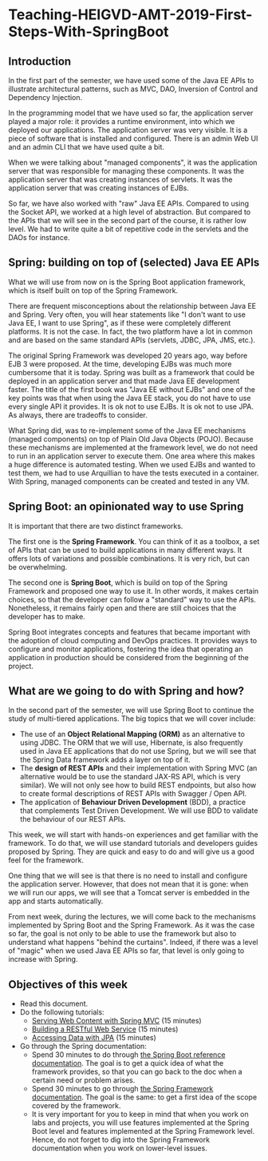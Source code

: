 # Teaching-HEIGVD-AMT-2019-First-Steps-With-SpringBoot
## Introduction

In the first part of the semester, we have used some of the Java EE APIs to illustrate architectural patterns, such as MVC, DAO, Inversion of Control and Dependency Injection.

In the programming model that we have used so far, the application server played a major role: it provides a runtime environment, into which we deployed our applications. The application server was very visible. It is a piece of software that is installed and configured. There is an admin Web UI and an admin CLI that we have used quite a bit.

When we were talking about "managed components", it was the application server that was responsible for managing these components. It was the application server that was creating instances of servlets. It was the application server that was creating instances of EJBs.

So far, we have also worked with "raw" Java EE APIs. Compared to using the Socket API, we worked at a high level of abstraction. But compared to the APIs that we will see in the second part of the course, it is rather low level. We had to write quite a bit of repetitive code in the servlets and the DAOs for instance.

## Spring: building on top of (selected) Java EE APIs

What we will use from now on is the Spring Boot application framework, which is itself built on top of the Spring Framework. 

There are frequent misconceptions about the relationship between Java EE and Spring. Very often, you will hear statements like "I don't want to use Java EE, I want to use Spring", as if these were completely different platforms. It is not the case. In fact, the two platform have a lot in common and are based on the same standard APIs (servlets, JDBC, JPA, JMS, etc.).

The original Spring Framework was developed 20 years ago, way before EJB 3 were proposed. At the time, developing EJBs was much more cumbersome that it is today. Spring was built as a framework that could be deployed in an application server and that made Java EE development faster. The title of the first book was "Java EE without EJBs" and one of the key points was that when using the Java EE stack, you do not have to use every single API it provides. It is ok not to use EJBs. It is ok not to use JPA. As always, there are tradeoffs to consider.

What Spring did, was to re-implement some of the Java EE mechanisms (managed components) on top of Plain Old Java Objects (POJO). Because these mechanisms are implemented at the framework level, we do not need to run in an application server to execute them. One area where this makes a huge difference is automated testing. When we used EJBs and wanted to test them, we had to use Arquillian to have the tests executed in a container. With Spring, managed components can be created and tested in any VM.

## Spring Boot: an opinionated way to use Spring

It is important that there are two distinct frameworks. 

The first one is the **Spring Framework**. You can think of it as a toolbox, a set of APIs that can be used to build applications in many different ways. It offers lots of variations and possible combinations. It is very rich, but can be overwhelming. 

The second one is **Spring Boot**, which is build on top of the Spring Framework and proposed one way to use it. In other words, it makes certain choices, so that the developer can follow a "standard" way to use the APIs. Nonetheless, it remains fairly open and there are still choices that the developer has to make.

Spring Boot integrates concepts and features that became important with the adoption of cloud computing and DevOps practices. It provides ways to configure and monitor applications, fostering the idea that operating an application in production should be considered from the beginning of the project.

## What are we going to do with Spring and how?

In the second part of the semester, we will use Spring Boot to continue the study of multi-tiered applications. The big topics that we will cover include:

* The use of an **Object Relational Mapping (ORM)** as an alternative to using JDBC. The ORM that we will use, Hibernate, is also frequently used in Java EE applications that do not use Spring, but we will see that the Spring Data framework adds a layer on top of it. 
* The **design of REST APIs** and their implementation with Spring MVC (an alternative would be to use the standard JAX-RS API, which is very similar). We will not only see how to build REST endpoints, but also how to create formal descriptions of REST APIs with Swagger / Open API.
* The application of **Behaviour Driven Development** (BDD), a practice that complements Test Driven Development. We will use BDD to validate the behaviour of our REST APIs.

This week, we will start with hands-on experiences and get familiar with the framework. To do that, we will use standard tutorials and developers guides proposed by Spring. They are quick and easy to do and will give us a good feel for the framework.

One thing that we will see is that there is no need to install and configure the application server. However, that does not mean that it is gone: when we will run our apps, we will see that a Tomcat server is embedded in the app and starts automatically. 

From next week, during the lectures, we will come back to the mechanisms implemented by Spring Boot and the Spring Framework. As it was the case so far, the goal is not only to be able to use the framework but also to understand what happens "behind the curtains". Indeed, if there was a level of "magic" when we used Java EE APIs so far, that level is only going to increase with Spring.

## Objectives of this week

* Read this document.
* Do the following tutorials:
  * [Serving Web Content with Spring MVC](https://spring.io/guides/gs/serving-web-content/) (15 minutes)
  * [Building a RESTful Web Service](https://spring.io/guides/gs/rest-service/) (15 minutes)
  * [Accessing Data with JPA](https://spring.io/guides/gs/accessing-data-jpa/) (15 minutes)
* Go through the Spring documentation:
  * Spend 30 minutes to do through [the Spring Boot reference documentation](https://docs.spring.io/spring-boot/docs/2.2.1.RELEASE/reference/html/). The goal is to get a quick idea of what the framework provides, so that you can go back to the doc when a certain need or problem arises.
  * Spend 30 minutes to go through [the Spring Framework documentation](https://docs.spring.io/spring/docs/current/spring-framework-reference/). The goal is the same: to get a first idea of the scope covered by the framework.
  * It is very important for you to keep in mind that when you work on labs and projects, you will use features implemented at the Spring Boot level and features implemented at the Spring Framework level. Hence, do not forget to dig into the Spring Framework documentation when you work on lower-level issues.